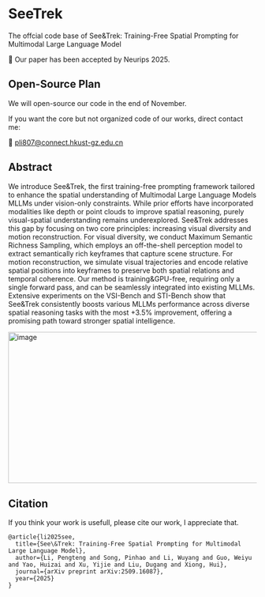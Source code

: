# SeeTrek
The offcial code base of See&Trek: Training-Free Spatial Prompting for Multimodal Large Language Model

🚀 Our paper has been accepted by Neurips 2025.

## Open-Source Plan 
We will open-source our code in the end of November.  

If you want the core but not organized code of our works, direct contact me: 

📧 pli807@connect.hkust-gz.edu.cn

## Abstract
We introduce See\&Trek, the first training-free prompting framework tailored to enhance the spatial understanding of Multimodal Large Language Models MLLMs under vision-only constraints. While prior efforts have incorporated modalities like depth or point clouds to improve spatial reasoning, purely visual-spatial understanding remains underexplored. See\&Trek addresses this gap by focusing on two core principles: increasing visual diversity and motion reconstruction. For visual diversity, we conduct Maximum Semantic Richness Sampling, which employs an off-the-shell perception model to extract semantically rich keyframes that capture scene structure. For motion reconstruction, we simulate visual trajectories and encode relative spatial positions into keyframes to preserve both spatial relations and temporal coherence. Our method is training\&GPU-free, requiring only a single forward pass, and can be seamlessly integrated into existing MLLMs. Extensive experiments on the VSI-Bench and STI-Bench show that See\&Trek consistently boosts various MLLMs performance across diverse spatial reasoning tasks with the most +3.5\% improvement, offering a promising path toward stronger spatial intelligence.

<img width="986" height="306" alt="image" src="https://github.com/user-attachments/assets/7e3cc84c-63fc-4ee0-9158-62daa887c40b" />

## Citation

If you think your work is usefull, please cite our work, I appreciate that. 

```
@article{li2025see,
  title={See\&Trek: Training-Free Spatial Prompting for Multimodal Large Language Model},
  author={Li, Pengteng and Song, Pinhao and Li, Wuyang and Guo, Weiyu and Yao, Huizai and Xu, Yijie and Liu, Dugang and Xiong, Hui},
  journal={arXiv preprint arXiv:2509.16087},
  year={2025}
}
```
